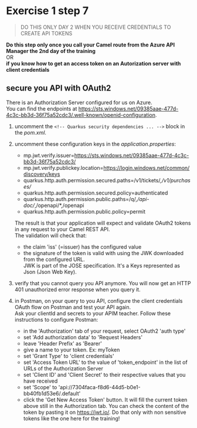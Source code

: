 # Exercise 1 step 7

> DO THIS ONLY DAY 2 WHEN YOU RECEIVE CREDENTIALS TO CREATE API TOKENS  

**Do this step only once you call your Camel route from the Azure API Manager the 2nd day of the training**  
OR  
**if you know how to get an access token on an Autorization server with client credentials**  

## secure you API with OAuth2
There is an Authorization Server configured for us on Azure.  
You can find the endpoints at https://sts.windows.net/09385aae-477d-4c3c-bb3d-36f75a52cdc3/.well-known/openid-configuration.  

1. uncomment the `<!-- Quarkus security dependencies ... -->` block in the _pom.xml_.  
2. uncomment these configuration keys in the _application.properties_:
   - mp.jwt.verify.issuer=https://sts.windows.net/09385aae-477d-4c3c-bb3d-36f75a52cdc3/
   - mp.jwt.verify.publickey.location=https://login.windows.net/common/discovery/keys
   - quarkus.http.auth.permission.secured.paths=/v1/tickets/*,/v1/purchases/*
   - quarkus.http.auth.permission.secured.policy=authenticated
   - quarkus.http.auth.permission.public.paths=/q/*,/api-doc/*,/openapi/*,/openapi
   - quarkus.http.auth.permission.public.policy=permit
   
   The result is that your application will expect and validate OAuth2 tokens in any request to your Camel REST API.  
   The validation will check that:
   * the claim 'iss' (=issuer) has the configured value
   * the signature of the token is valid with using the JWK  downloaded from the configured URL.  
     JWK is part of the JOSE specification. It's a  Keys represented as Json (Json Web Key).

3. verify that you cannot query you API anymore.
   You will now get an HTTP 401 unauthorized error response when you query it.
   
4. in Postman, on your query to you API, configure the client credentials OAuth flow on Postman and test your API again.  
   Ask your clientId and secrets to your APIM teacher.
   Follow these instructions to configure Postman:
     - in the 'Authorization' tab of your request, select OAuth2 'auth type'
	 - set 'Add authorization data' to 'Request Headers'
	 - leave 'Header Prefix' as 'Bearer'
	 - give a name to your token. Ex: myToken
	 - set 'Grant Type' to 'client credentials'
	 - set 'Access Token URL' to the value of 'token_endpoint' in the list of URLs of the Authorization Server
	 - set 'Client ID' and 'Client Secret' to their respective values that you have received
	 - set 'Scope' to 'api://7304faca-f8d6-44d5-b0e1-bb40fb1d53e6/.default'
	 - click the 'Get New Access Token' button. It will fill the current token above still in the Authorization tab.
	   You can check the content of the token by pasting it on https://jwt.io/. Do that only with non sensitive tokens like the one here for the training!